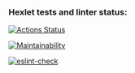 ### Hexlet tests and linter status:
[![Actions Status](https://github.com/programcuser/frontend-project-lvl1/workflows/hexlet-check/badge.svg)](https://github.com/programcuser/frontend-project-lvl1/actions)

[![Maintainability](https://api.codeclimate.com/v1/badges/6872f35b59cd0605bc96/maintainability)](https://codeclimate.com/github/programcuser/frontend-project-lvl1/maintainability)

[![eslint-check](https://github.com/programcuser/frontend-project-lvl1/actions/workflows/eslint-check.yml/badge.svg?branch=main&event=push)](https://github.com/programcuser/frontend-project-lvl1/actions/workflows/eslint-check.yml)